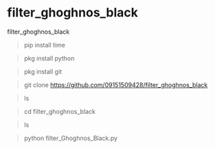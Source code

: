 # filter_ghoghnos_black
filter_ghoghnos_black

> pip install time

> pkg install python

> pkg install git

> git clone https://github.com/09151509428/filter_ghoghnos_black

> ls

> cd filter_ghoghnos_black

> ls

> python filter_Ghoghnos_Black.py
